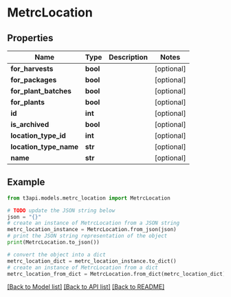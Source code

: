 # MetrcLocation


## Properties

Name | Type | Description | Notes
------------ | ------------- | ------------- | -------------
**for_harvests** | **bool** |  | [optional] 
**for_packages** | **bool** |  | [optional] 
**for_plant_batches** | **bool** |  | [optional] 
**for_plants** | **bool** |  | [optional] 
**id** | **int** |  | [optional] 
**is_archived** | **bool** |  | [optional] 
**location_type_id** | **int** |  | [optional] 
**location_type_name** | **str** |  | [optional] 
**name** | **str** |  | [optional] 

## Example

```python
from t3api.models.metrc_location import MetrcLocation

# TODO update the JSON string below
json = "{}"
# create an instance of MetrcLocation from a JSON string
metrc_location_instance = MetrcLocation.from_json(json)
# print the JSON string representation of the object
print(MetrcLocation.to_json())

# convert the object into a dict
metrc_location_dict = metrc_location_instance.to_dict()
# create an instance of MetrcLocation from a dict
metrc_location_from_dict = MetrcLocation.from_dict(metrc_location_dict)
```
[[Back to Model list]](../README.md#documentation-for-models) [[Back to API list]](../README.md#documentation-for-api-endpoints) [[Back to README]](../README.md)


